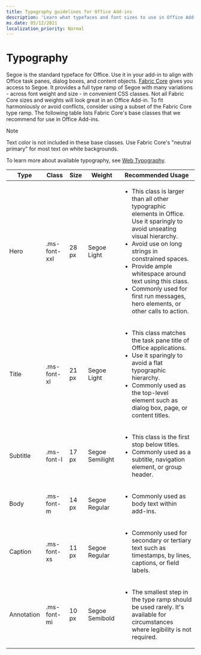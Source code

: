 ```yaml
---
title: Typography guidelines for Office Add-ins
description: 'Learn what typefaces and font sizes to use in Office Add-ins.'
ms.date: 05/12/2021
localization_priority: Normal
---
```


# Typography

Segoe is the standard typeface for Office. Use it in your add-in to align with Office task panes, dialog boxes, and content objects. [Fabric Core](fabric-core.md) gives you access to Segoe. It provides a full type ramp of Segoe with many variations - across font weight and size - in convenient CSS classes. Not all Fabric Core sizes and weights will look great in an Office Add-in. To fit harmoniously or avoid conflicts, consider using a subset of the Fabric Core type ramp. The following table lists Fabric Core's base classes that we recommend for use in Office Add-ins.

> [!NOTE]
> Text color is not included in these base classes. Use Fabric Core's "neutral primary" for most text on white backgrounds.
>
> To learn more about available typography, see [Web Typography](https://developer.microsoft.com/fluentui#/styles/web/typography).

|Type |Class |Size |Weight |Recommended Usage |
|------ |----- |---- |------ |----------------- |
|Hero|.ms-font-xxl |28 px | Segoe Light |<ul><li>This class is larger than all other typographic elements in Office. Use it sparingly to avoid unseating visual hierarchy.</li><li>Avoid use on long strings in constrained spaces.</li><li>Provide ample whitespace around text using this class.</li><li>Commonly used for first run messages, hero elements, or other calls to action.</li></ul> |
|Title|.ms-font-xl |21 px |Segoe Light | <ul><li>This class matches the task pane title of Office applications.</li><li>Use it sparingly to avoid a flat typographic hierarchy.</li><li>Commonly used as the top-level element such as dialog box, page, or content titles.</li></ul> |
|Subtitle|.ms-font-l |17 px |Segoe Semilight | <ul><li>This class is the first stop below titles.</li><li>Commonly used as a subtitle, navigation element, or group header.</li><ul> |
|Body|.ms-font-m |14 px |Segoe Regular |<ul><li>Commonly used as body text within add-ins.</li><ul>|
|Caption|.ms-font-xs |11 px | Segoe Regular |<ul><li>Commonly used for secondary or tertiary text such as timestamps, by lines, captions, or field labels.</li><ul>|
|Annotation|.ms-font-mi |10 px |Segoe Semibold |<ul><li>The smallest step in the type ramp should be used rarely. It's available for circumstances where legibility is not required.</li><ul>|
